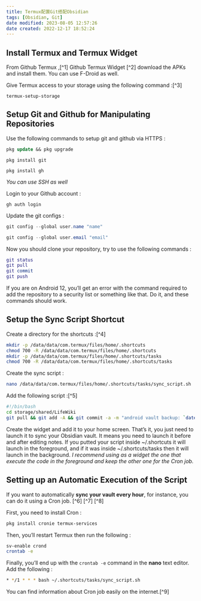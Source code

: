 ```yaml
---
title: Termux配置Git搭配Obsidian
tags: [Obsidian, Git]
date modified: 2023-08-05 12:57:26
date created: 2022-12-17 18:52:24
---
```

## [](#install-termux-and-termux-widget-1)Install Termux and Termux Widget

From Github Termux ,\[^1\] Github Termux Widget \[^2\] download the APKs and install them. You can use F-Droid as well.

Give Termux access to your storage using the following command :\[^3\]

```undefined
termux-setup-storage
```

## [](#setup-git-and-github-for-manipulating-repositories-2)Setup Git and Github for Manipulating Repositories

Use the following commands to setup git and github via HTTPS :

```sql
pkg update && pkg upgrade
```

```undefined
pkg install git
```

```undefined
pkg install gh
```

_You can use SSH as well_

Login to your Github account :

```undefined
gh auth login
```

Update the git configs :

```csharp
git config --global user.name "name"
```

```csharp
git config --global user.email "email"
```

Now you should clone your repository, try to use the following commands :

```lua
git status
git pull
git commit
git push
```

If you are on Android 12, you’ll get an error with the command required to add the repository to a security list or something like that. Do it, and these commands should work.

## [](#setup-the-sync-script-shortcut-3)Setup the Sync Script Shortcut

Create a directory for the shortcuts :\[^4\]

```bash
mkdir -p /data/data/com.termux/files/home/.shortcuts
chmod 700 -R /data/data/com.termux/files/home/.shortcuts
mkdir -p /data/data/com.termux/files/home/.shortcuts/tasks
chmod 700 -R /data/data/com.termux/files/home/.shortcuts/tasks
```

Create the sync script :

```bash
nano /data/data/com.termux/files/home/.shortcuts/tasks/sync_script.sh
```

Add the following script :\[^5\]

```bash
#!/bin/bash
cd storage/shared/LifeWiki
git pull && git add -A && git commit -a -m "android vault backup: `date +'%Y-%m-%d %H-%M-%S'`" && git pull
```

Create the widget and add it to your home screen. That’s it, you just need to launch it to sync your Obsidian vault. It means you need to launch it before and after editing notes. If you putted your script inside ~/.shortcuts it will launch in the foreground, and if it was inside ~/.shortcuts/tasks then it will launch in the background. _I recommend using as a widget the one that execute the code in the foreground and keep the other one for the Cron job._

## [](#setting-up-an-automatic-execution-of-the-script-4)Setting up an Automatic Execution of the Script

If you want to automatically **sync your vault every hour**, for instance, you can do it using a Cron job. \[^6\] \[^7\] \[^8\]

First, you need to install Cron :

```bash
pkg install cronie termux-services
```

Then, you’ll restart Termux then run the following :

```bash
sv-enable crond
crontab -e 
```

Finally, you’ll end up with the `crontab -e` command in the **nano** text editor. Add the following :

```bash
* */1 * * * bash ~/.shortcuts/tasks/sync_script.sh
```

You can find information about Cron job easily on the internet.\[^9\]